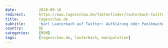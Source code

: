 ```yaml
---
date:          2020-09-16
redirect:      https://www.tagesschau.de/faktenfinder/lauterbach-twitter-101.html
title:         tagesschau.de
subtitle:      'Karl Lauterbach auf Twitter: Aufklärung oder Panikmache?'
country:       DE
categories:    [MSM]
tags:          [tagesschau.de, lauterbach, manipulation]
---
```

